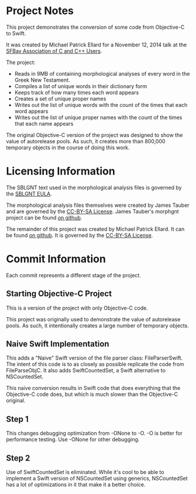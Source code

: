 
Project Notes
=============

This project demonstrates the conversion of some code from Objective-C to Swift.

It was created by Michael Patrick Ellard for a November 12, 2014 talk at the [SFBay Association of C and C++ Users](http://www.meetup.com/SFBay-Association-of-C-C-Users/).

The project:

- Reads in 9MB of containing morphological analyses of every word in the Greek New Testament. 
- Compiles a list of unique words in their dictionary form
- Keeps track of how many times each word appears
- Creates a set of unique proper names
- Writes out the list of unique words with the count of the times that each word appears
- Writes out the list of unique proper names with the count of the times that each name appears

The original Objective-C version of the project was designed to show the value of autorelease pools. As such, it creates more than 800,000 temporary objects in the course of doing this work.  


Licensing Information
=====================

The SBLGNT text used in the morphological analysis files is governed by the [SBLGNT EULA](http://sblgnt.com/license/).

The morphological analysis files themselves were created by James Tauber and are governed by the [CC-BY-SA License](http://creativecommons.org/licenses/by-sa/3.0/).  James Tauber's morphgnt project can be found [on github](https://github.com/morphgnt/sblgnt).

The remainder of this project was created by Michael Patrick Ellard.  It can be found [on github](https://github.com/MichaelPatrickEllard/WordCounter). It is governed by the [CC-BY-SA License](http://creativecommons.org/licenses/by-sa/3.0/).


Commit Information
==================

Each commit represents a different stage of the project. 

Starting Objective-C Project
--------

This is a version of the project with only Objective-C code.  

This project was originally used to demonstrate the value of autorelease pools.  As such, it intentionally creates a large number of temporary objects.  

Naive Swift Implementation
--------

This adds a "Naive" Swift version of the file parser class: FileParserSwift. The intent of this code is to as closely as possible replicate the code from FileParseObjC. It also adds SwiftCountedSet, a Swift alternative to NSCountedSet.

This naive conversion results in Swift code that does everything that the Objective-C code does, but which is much slower than the Objective-C original.

Step 1
--------

This changes debugging optimization from -ONone to -O.  -O is better for performance testing.  Use -ONone for other debugging. 

Step 2
--------

Use of SwiftCountedSet is eliminated.  While it's cool to be able to implement a Swift version of NSCountedSet using generics, NSCountedSet has a lot of optimizations in it that make it a better choice.
